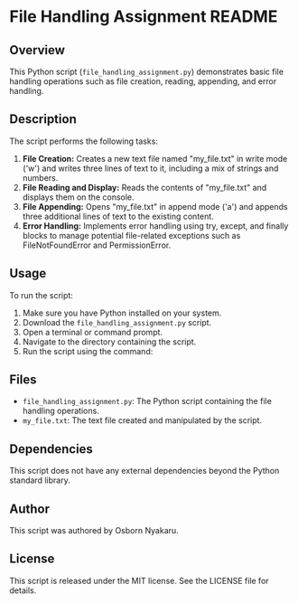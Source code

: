 # File Handling Assignment README

## Overview
This Python script (`file_handling_assignment.py`) demonstrates basic file handling operations such as file creation, reading, appending, and error handling.

## Description
The script performs the following tasks:
1. **File Creation:** Creates a new text file named "my_file.txt" in write mode ('w') and writes three lines of text to it, including a mix of strings and numbers.
2. **File Reading and Display:** Reads the contents of "my_file.txt" and displays them on the console.
3. **File Appending:** Opens "my_file.txt" in append mode ('a') and appends three additional lines of text to the existing content.
4. **Error Handling:** Implements error handling using try, except, and finally blocks to manage potential file-related exceptions such as FileNotFoundError and PermissionError.

## Usage
To run the script:
1. Make sure you have Python installed on your system.
2. Download the `file_handling_assignment.py` script.
3. Open a terminal or command prompt.
4. Navigate to the directory containing the script.
5. Run the script using the command:


## Files
- `file_handling_assignment.py`: The Python script containing the file handling operations.
- `my_file.txt`: The text file created and manipulated by the script.

## Dependencies
This script does not have any external dependencies beyond the Python standard library.

## Author
This script was authored by Osborn Nyakaru.

## License
This script is released under the MIT license. See the LICENSE file for details.


